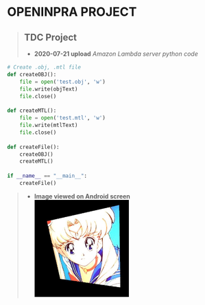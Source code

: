# OPENINPRA PROJECT
> ## TDC Project
> * **2020-07-21 upload**
> *Amazon Lambda server python code*
```python
# Create .obj, .mtl file
def createOBJ():
    file = open('test.obj', 'w')
    file.write(objText)
    file.close()

def createMTL():
    file = open('test.mtl', 'w')
    file.write(mtlText)
    file.close()

def createFile():
    createOBJ()
    createMTL()

if __name__ == "__main__":
    createFile()
```

> * **Image viewed on Android screen**
<img src="test_image.JPG" width="50%" height="50%" alt="prototype"></img>
